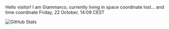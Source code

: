 Hello visitor! I am Giammarco, currently living in space coordinate lost... and time coordinate Friday, 22 October, 14:09 CEST

![GitHub Stats](https://github-readme-stats.vercel.app/api?username=grcasanova)
